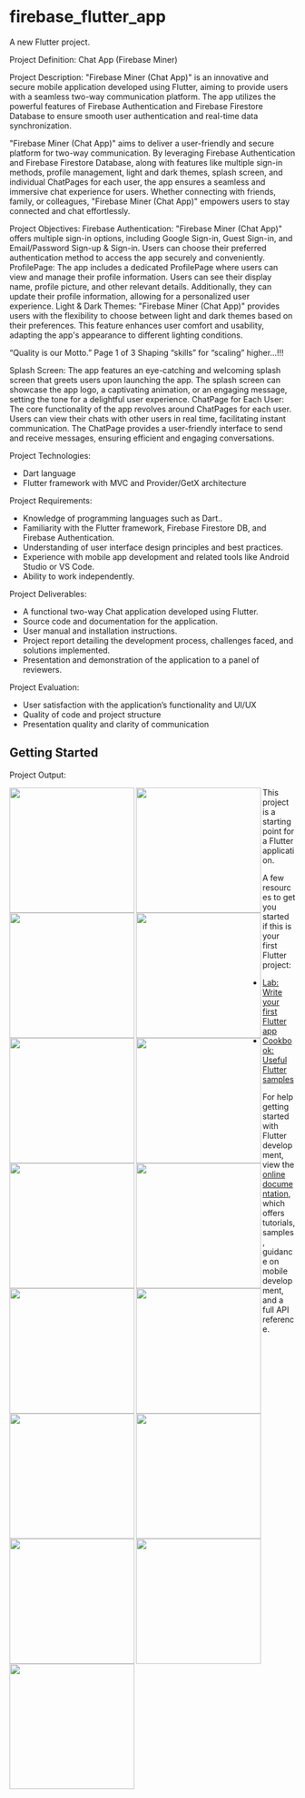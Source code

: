 # firebase_flutter_app

A new Flutter project.

Project Definition: Chat App (Firebase Miner)

Project Description:
"Firebase Miner (Chat App)" is an innovative and secure mobile application developed using
Flutter, aiming to provide users with a seamless two-way communication platform. The app
utilizes the powerful features of Firebase Authentication and Firebase Firestore Database to
ensure smooth user authentication and real-time data synchronization.

"Firebase Miner (Chat App)" aims to deliver a user-friendly and secure platform for two-way
communication. By leveraging Firebase Authentication and Firebase Firestore Database, along
with features like multiple sign-in methods, profile management, light and dark themes, splash
screen, and individual ChatPages for each user, the app ensures a seamless and immersive chat
experience for users. Whether connecting with friends, family, or colleagues, "Firebase Miner
(Chat App)" empowers users to stay connected and chat effortlessly.

Project Objectives:
Firebase Authentication: "Firebase Miner (Chat App)" offers multiple sign-in options,
including Google Sign-in, Guest Sign-in, and Email/Password Sign-up & Sign-in. Users can
choose their preferred authentication method to access the app securely and conveniently.
ProfilePage: The app includes a dedicated ProfilePage where users can view and manage their
profile information. Users can see their display name, profile picture, and other relevant details.
Additionally, they can update their profile information, allowing for a personalized user
experience.
Light & Dark Themes: "Firebase Miner (Chat App)" provides users with the flexibility to
choose between light and dark themes based on their preferences. This feature enhances user
comfort and usability, adapting the app's appearance to different lighting conditions.

“Quality is our Motto.” Page 1 of 3 Shaping “skills” for “scaling” higher...!!!

Splash Screen: The app features an eye-catching and welcoming splash screen that greets users
upon launching the app. The splash screen can showcase the app logo, a captivating animation,
or an engaging message, setting the tone for a delightful user experience.
ChatPage for Each User: The core functionality of the app revolves around ChatPages for each
user. Users can view their chats with other users in real time, facilitating instant communication.
The ChatPage provides a user-friendly interface to send and receive messages, ensuring efficient
and engaging conversations.

Project Technologies:
- Dart language
- Flutter framework with MVC and Provider/GetX architecture

Project Requirements:
- Knowledge of programming languages such as Dart..
- Familiarity with the Flutter framework, Firebase Firestore DB, and Firebase Authentication.
- Understanding of user interface design principles and best practices.
- Experience with mobile app development and related tools like Android Studio or VS Code.
- Ability to work independently.

Project Deliverables:
- A functional two-way Chat application developed using Flutter.
- Source code and documentation for the application.
- User manual and installation instructions.
- Project report detailing the development process, challenges faced, and solutions implemented.
- Presentation and demonstration of the application to a panel of reviewers.

Project Evaluation:
- User satisfaction with the application’s functionality and UI/UX
- Quality of code and project structure
- Presentation quality and clarity of communication

## Getting Started

Project Output:

  <img align= "left" src="https://github.com/shraddhagaudani/firebase_flutter_chat_app/assets/122030732/1a3f14b3-7a99-4732-8a18-97225046ecac" width="220px">
  <img align= "left" src="https://github.com/shraddhagaudani/firebase_flutter_chat_app/assets/122030732/89167a66-11fa-4781-8b00-c9385ded6823" width="220px">
  <img align= "left" src="https://github.com/shraddhagaudani/firebase_flutter_chat_app/assets/122030732/6e497f08-7969-43b2-937c-5d579b7188d1" width="220px">

  <img align= "left" src="https://github.com/shraddhagaudani/firebase_flutter_chat_app/assets/122030732/318f9c1b-6d62-479e-9475-2559d27c3ebb" width="220px">
  <img align= "left" src="https://github.com/shraddhagaudani/firebase_flutter_chat_app/assets/122030732/807d3c7d-12e5-4b33-8e1f-fa1979dbf088" width="220px">
  <img align= "left" src="https://github.com/shraddhagaudani/firebase_flutter_chat_app/assets/122030732/04e30dc2-fdc2-4e39-8012-37e7d9a5f5eb" width="220px">

  <img align= "left" src="https://github.com/shraddhagaudani/firebase_flutter_chat_app/assets/122030732/c42d9163-c8a8-44e0-a4ac-89c7320c6092" width="220px">
  <img align= "left" src="https://github.com/shraddhagaudani/firebase_flutter_chat_app/assets/122030732/497c1e2f-bb6c-4bd3-ab22-e43399d21b32" width="220px">
  <img align= "left" src="https://github.com/shraddhagaudani/firebase_flutter_chat_app/assets/122030732/fad5b1ec-559d-41e7-8a97-e5384af8adcd" width="220px">

  <img align= "left" src="https://github.com/shraddhagaudani/firebase_flutter_chat_app/assets/122030732/8c8f85a4-efc7-477a-8328-346db6db9344" width="220px">
  <img align= "left" src="https://github.com/shraddhagaudani/firebase_flutter_chat_app/assets/122030732/b2f8cccd-4561-408c-bce1-e3511eca566b" width="220px">
  <img align= "left" src="https://github.com/shraddhagaudani/firebase_flutter_chat_app/assets/122030732/695e445b-83cf-4788-ae15-1a46d247e132" width="220px">

  <img align= "left" src="https://github.com/shraddhagaudani/firebase_flutter_chat_app/assets/122030732/2b9c2add-1bd1-4c35-a23f-964a46b78818" width="220px">
  <img align= "left" src="https://github.com/shraddhagaudani/firebase_flutter_chat_app/assets/122030732/f693f013-5cea-4d1f-9110-50f1c5e21e18" width="220px">
  <img align= "left" src="https://github.com/shraddhagaudani/firebase_flutter_chat_app/assets/122030732/15b7ad6b-2ba5-4ae2-83fb-1b5473dada06" width="220px">





  


  


This project is a starting point for a Flutter application.


A few resources to get you started if this is your first Flutter project:

- [Lab: Write your first Flutter app](https://docs.flutter.dev/get-started/codelab)
- [Cookbook: Useful Flutter samples](https://docs.flutter.dev/cookbook)

For help getting started with Flutter development, view the
[online documentation](https://docs.flutter.dev/), which offers tutorials,
samples, guidance on mobile development, and a full API reference.
